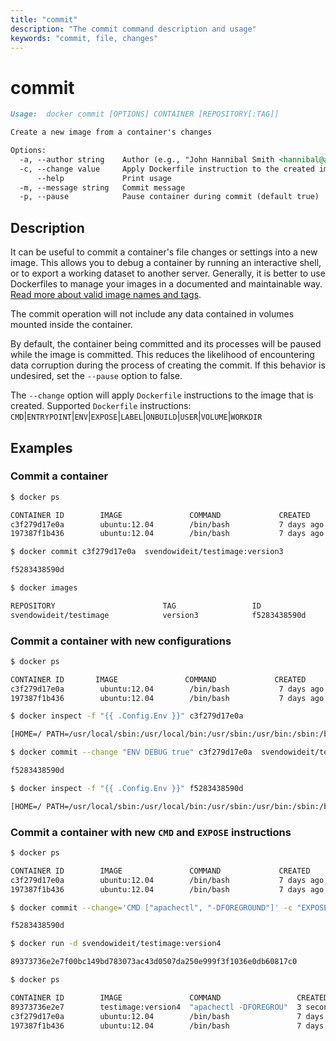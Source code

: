 ```yaml
---
title: "commit"
description: "The commit command description and usage"
keywords: "commit, file, changes"
---
```


<!-- This file is maintained within the docker/docker Github
     repository at https://github.com/docker/docker/. Make all
     pull requests against that repo. If you see this file in
     another repository, consider it read-only there, as it will
     periodically be overwritten by the definitive file. Pull
     requests which include edits to this file in other repositories
     will be rejected.
-->

# commit

```markdown
Usage:  docker commit [OPTIONS] CONTAINER [REPOSITORY[:TAG]]

Create a new image from a container's changes

Options:
  -a, --author string    Author (e.g., "John Hannibal Smith <hannibal@a-team.com>")
  -c, --change value     Apply Dockerfile instruction to the created image (default [])
      --help             Print usage
  -m, --message string   Commit message
  -p, --pause            Pause container during commit (default true)
```

## Description

It can be useful to commit a container's file changes or settings into a new
image. This allows you to debug a container by running an interactive shell, or to
export a working dataset to another server. Generally, it is better to use
Dockerfiles to manage your images in a documented and maintainable way.
[Read more about valid image names and tags](tag.md).

The commit operation will not include any data contained in
volumes mounted inside the container.

By default, the container being committed and its processes will be paused
while the image is committed. This reduces the likelihood of encountering data
corruption during the process of creating the commit.  If this behavior is
undesired, set the `--pause` option to false.

The `--change` option will apply `Dockerfile` instructions to the image that is
created.  Supported `Dockerfile` instructions:
`CMD`|`ENTRYPOINT`|`ENV`|`EXPOSE`|`LABEL`|`ONBUILD`|`USER`|`VOLUME`|`WORKDIR`

## Examples

### Commit a container

```bash
$ docker ps

CONTAINER ID        IMAGE               COMMAND             CREATED             STATUS              PORTS              NAMES
c3f279d17e0a        ubuntu:12.04        /bin/bash           7 days ago          Up 25 hours                            desperate_dubinsky
197387f1b436        ubuntu:12.04        /bin/bash           7 days ago          Up 25 hours                            focused_hamilton

$ docker commit c3f279d17e0a  svendowideit/testimage:version3

f5283438590d

$ docker images

REPOSITORY                        TAG                 ID                  CREATED             SIZE
svendowideit/testimage            version3            f5283438590d        16 seconds ago      335.7 MB
```

### Commit a container with new configurations

```bash
$ docker ps

CONTAINER ID       IMAGE               COMMAND             CREATED             STATUS              PORTS              NAMES
c3f279d17e0a        ubuntu:12.04        /bin/bash           7 days ago          Up 25 hours                            desperate_dubinsky
197387f1b436        ubuntu:12.04        /bin/bash           7 days ago          Up 25 hours                            focused_hamilton

$ docker inspect -f "{{ .Config.Env }}" c3f279d17e0a

[HOME=/ PATH=/usr/local/sbin:/usr/local/bin:/usr/sbin:/usr/bin:/sbin:/bin]

$ docker commit --change "ENV DEBUG true" c3f279d17e0a  svendowideit/testimage:version3

f5283438590d

$ docker inspect -f "{{ .Config.Env }}" f5283438590d

[HOME=/ PATH=/usr/local/sbin:/usr/local/bin:/usr/sbin:/usr/bin:/sbin:/bin DEBUG=true]
```

### Commit a container with new `CMD` and `EXPOSE` instructions

```bash
$ docker ps

CONTAINER ID        IMAGE               COMMAND             CREATED             STATUS              PORTS              NAMES
c3f279d17e0a        ubuntu:12.04        /bin/bash           7 days ago          Up 25 hours                            desperate_dubinsky
197387f1b436        ubuntu:12.04        /bin/bash           7 days ago          Up 25 hours                            focused_hamilton

$ docker commit --change='CMD ["apachectl", "-DFOREGROUND"]' -c "EXPOSE 80" c3f279d17e0a  svendowideit/testimage:version4

f5283438590d

$ docker run -d svendowideit/testimage:version4

89373736e2e7f00bc149bd783073ac43d0507da250e999f3f1036e0db60817c0

$ docker ps

CONTAINER ID        IMAGE               COMMAND                 CREATED             STATUS              PORTS              NAMES
89373736e2e7        testimage:version4  "apachectl -DFOREGROU"  3 seconds ago       Up 2 seconds        80/tcp             distracted_fermat
c3f279d17e0a        ubuntu:12.04        /bin/bash               7 days ago          Up 25 hours                            desperate_dubinsky
197387f1b436        ubuntu:12.04        /bin/bash               7 days ago          Up 25 hours                            focused_hamilton
```
